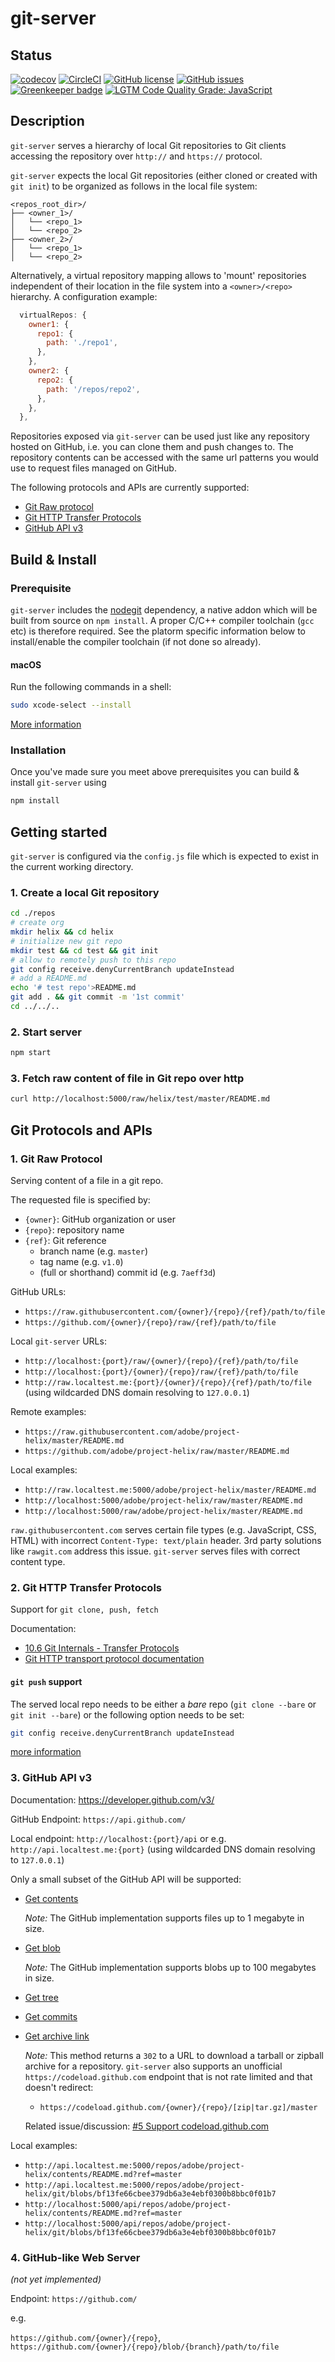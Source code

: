 # git-server

## Status
[![codecov](https://img.shields.io/codecov/c/github/adobe/git-server.svg)](https://codecov.io/gh/adobe/git-server)
[![CircleCI](https://img.shields.io/circleci/project/github/adobe/git-server.svg)](https://circleci.com/gh/adobe/git-server)
[![GitHub license](https://img.shields.io/github/license/adobe/git-server.svg)](https://github.com/adobe/git-server/blob/master/LICENSE.txt)
[![GitHub issues](https://img.shields.io/github/issues/adobe/git-server.svg)](https://github.com/adobe/git-server/issues)
[![Greenkeeper badge](https://badges.greenkeeper.io/adobe/git-server.svg)](https://greenkeeper.io/)
[![LGTM Code Quality Grade: JavaScript](https://img.shields.io/lgtm/grade/javascript/g/adobe/git-server.svg?logo=lgtm&logoWidth=18)](https://lgtm.com/projects/g/adobe/git-server)

## Description

`git-server` serves a hierarchy of local Git repositories to Git clients accessing the repository over `http://` and `https://` protocol.

`git-server` expects the local Git repositories (either cloned or created with `git init`) to be organized as follows in the local file system:

```ascii
<repos_root_dir>/
├── <owner_1>/
│   └── <repo_1>
│   └── <repo_2>
├── <owner_2>/
│   └── <repo_1>
│   └── <repo_2>
```

Alternatively, a virtual repository mapping allows to 'mount' repositories independent of their location in the file system into a `<owner>/<repo>` hierarchy. A configuration example:

```js
  virtualRepos: {
    owner1: {
      repo1: {
        path: './repo1',
      },
    },
    owner2: {
      repo2: {
        path: '/repos/repo2',
      },
    },
  },
```

Repositories exposed via `git-server` can be used just like any repository hosted on GitHub, 
i.e. you can clone them and push changes to.
The repository contents can be accessed with the same url patterns you would use to request files managed on GitHub.
 
The following protocols and APIs are currently supported:

* [Git Raw protocol](#1-git-raw-protocol)
* [Git HTTP Transfer Protocols](#2-git-http-transfer-protocols)
* [GitHub API v3](#3-github-api-v3)

## Build & Install

### Prerequisite

`git-server` includes the [nodegit](https://github.com/nodegit/nodegit) dependency, a native addon which will be built from source on `npm install`. A proper C/C++ compiler toolchain (`gcc` etc)  is therefore required. See the platorm specific information below to install/enable the compiler toolchain (if not done so already).

#### macOS

Run the following commands in a shell:
```bash
sudo xcode-select --install
```
 [More information](https://github.com/nodejs/node-gyp#on-macos)

### Installation

Once you've made sure you meet above prerequisites you can build & install `git-server` using

```bash
npm install
```

## Getting started

`git-server` is configured via the `config.js` file which is expected to exist in the current working directory.

### 1. Create a local Git repository

```bash
cd ./repos
# create org
mkdir helix && cd helix
# initialize new git repo 
mkdir test && cd test && git init
# allow to remotely push to this repo
git config receive.denyCurrentBranch updateInstead
# add a README.md
echo '# test repo'>README.md
git add . && git commit -m '1st commit'
cd ../../..
```

### 2. Start server

```bash
npm start
```

### 3. Fetch raw content of file in Git repo over http

```bash
curl http://localhost:5000/raw/helix/test/master/README.md
```

## Git Protocols and APIs

### <a name="raw_prot"></a>1. Git Raw Protocol

Serving content of a file in a git repo.

The requested file is specified by:

* `{owner}`: GitHub organization or user
* `{repo}`: repository name
* `{ref}`: Git reference
  * branch name (e.g. `master`)
  * tag name (e.g. `v1.0`)
  * (full or shorthand) commit id (e.g. `7aeff3d`)

GitHub URLs:

* `https://raw.githubusercontent.com/{owner}/{repo}/{ref}/path/to/file`
* `https://github.com/{owner}/{repo}/raw/{ref}/path/to/file`

Local `git-server` URLs:

* `http://localhost:{port}/raw/{owner}/{repo}/{ref}/path/to/file`
* `http://localhost:{port}/{owner}/{repo}/raw/{ref}/path/to/file`
* `http://raw.localtest.me:{port}/{owner}/{repo}/{ref}/path/to/file` (using wildcarded DNS domain resolving to `127.0.0.1`)

Remote examples:

* `https://raw.githubusercontent.com/adobe/project-helix/master/README.md`
* `https://github.com/adobe/project-helix/raw/master/README.md`

Local examples:

* `http://raw.localtest.me:5000/adobe/project-helix/master/README.md`
* `http://localhost:5000/adobe/project-helix/raw/master/README.md`
* `http://localhost:5000/raw/adobe/project-helix/master/README.md`

`raw.githubusercontent.com` serves certain file types (e.g. JavaScript, CSS, HTML) with incorrect `Content-Type: text/plain` header. 3rd party solutions like `rawgit.com` address this issue. `git-server` serves files with correct content type.

### <a name="xfer_prot"></a>2. Git HTTP Transfer Protocols

Support for `git clone, push, fetch` 

Documentation:
* [10.6 Git Internals - Transfer Protocols](https://git-scm.com/book/en/v2/Git-Internals-Transfer-Protocols)
* [Git HTTP transport protocol documentation](https://github.com/git/git/blob/master/Documentation/technical/http-protocol.txt)

#### `git push` support

The served local repo needs to be either a *bare* repo (`git clone --bare` or `git init --bare`) or the following option needs to be set: 

```bash
git config receive.denyCurrentBranch updateInstead
```

[more information](https://stackoverflow.com/questions/804545/what-is-this-git-warning-message-when-pushing-changes-to-a-remote-repository/28262104#28262104)

### 3. GitHub API v3

Documentation: https://developer.github.com/v3/

GitHub Endpoint: `https://api.github.com/`

Local endpoint: `http://localhost:{port}/api` or e.g. `http://api.localtest.me:{port}` (using wildcarded DNS domain resolving to `127.0.0.1`)

Only a small subset of the GitHub API will be supported:

* [Get contents](https://developer.github.com/v3/repos/contents/#get-contents)

  _Note:_ The GitHub implementation supports files up to 1 megabyte in size.

* [Get blob](https://developer.github.com/v3/git/blobs/#get-a-blob)

  _Note:_ The GitHub implementation supports blobs up to 100 megabytes in size.

* [Get tree](https://developer.github.com/v3/git/trees/#get-a-tree-recursively)

* [Get commits](https://developer.github.com/v3/repos/commits/#list-commits-on-a-repository)

* [Get archive link](https://developer.github.com/v3/repos/contents/#get-archive-link)

  _Note:_  This method returns a `302` to a URL to download a tarball or zipball archive for a repository. `git-server` also supports an unofficial `https://codeload.github.com` endpoint that is not rate limited and that doesn't redirect:

  * `https://codeload.github.com/{owner}/{repo}/[zip|tar.gz]/master`

  Related issue/discussion: [#5 Support codeload.github.com](https://github.com/adobe/git-server/issues/5#issuecomment-403072428)

Local examples:

* `http://api.localtest.me:5000/repos/adobe/project-helix/contents/README.md?ref=master`
* `http://api.localtest.me:5000/repos/adobe/project-helix/git/blobs/bf13fe66cbee379db6a3e4ebf0300b8bbc0f01b7`
* `http://localhost:5000/api/repos/adobe/project-helix/contents/README.md?ref=master`
* `http://localhost:5000/api/repos/adobe/project-helix/git/blobs/bf13fe66cbee379db6a3e4ebf0300b8bbc0f01b7`

### 4. GitHub-like Web Server

_(not yet implemented)_

Endpoint: `https://github.com/`

e.g. 

  `https://github.com/{owner}/{repo}`,
  `https://github.com/{owner}/{repo}/blob/{branch}/path/to/file`
